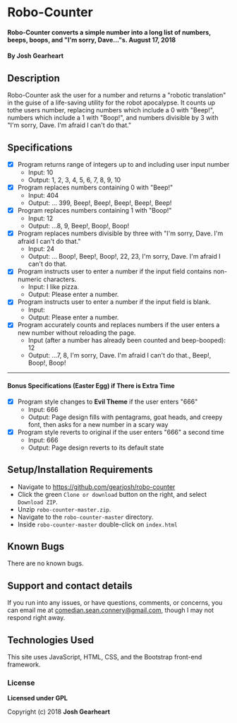 # Robo-Counter

#### Robo-Counter converts a simple number into a long list of numbers, beeps, boops, and "I'm sorry, Dave..."s. August 17, 2018

#### By Josh Gearheart

## Description

Robo-Counter ask the user for a number and returns a "robotic translation" in the guise of a life-saving utility for the robot apocalypse. It counts up tothe users number, replacing numbers which include a 0 with "Beep!", numbers which include a 1 with "Boop!", and numbers divisible by 3 with "I'm sorry, Dave. I'm afraid I can't do that."

## Specifications

- [x] Program returns range of integers up to and including user input number
  - Input: 10
  - Output: 1, 2, 3, 4, 5, 6, 7, 8, 9, 10
- [x] Program replaces numbers containing 0 with "Beep!"
  - Input: 404
  - Output: ... 399, Beep!, Beep!, Beep!, Beep!, Beep!
- [x] Program replaces numbers containing 1 with "Boop!"
  - Input: 12
  - Output: ...8, 9, Beep!, Boop!, Boop!
- [x] Program replaces numbers divisible by three with "I'm sorry, Dave. I'm afraid I can't do that."
  - Input: 24
  - Output: ... Boop!, Beep!, Boop!, 22, 23, I'm sorry, Dave. I'm afraid I can't do that.
- [x] Program instructs user to enter a number if the input field contains non-numeric characters.
  - Input: I like pizza.
  - Output: Please enter a number.
- [x] Program instructs user to enter a number if the input field is blank.
  - Input:
  - Output: Please enter a number.
- [x] Program accurately counts and replaces numbers if the user enters a new number without reloading the page.
  - Input (after a number has already been counted and beep-booped): 12
  - Output: ...7, 8, I'm sorry, Dave. I'm afraid I can't do that., Beep!, Boop!, Boop!
****
#### Bonus Specifications (Easter Egg) if There is Extra Time

- [x] Program style changes to **Evil Theme** if the user enters "666"
  - Input: 666
  - Output: Page design fills with pentagrams, goat heads, and creepy font, then asks for a new number in a scary way
- [x] Program style reverts to original if the user enters "666" a second time
  - Input: 666
  - Output: Page design reverts to its default state

## Setup/Installation Requirements

- Navigate to https://github.com/gearjosh/robo-counter
- Click the green `Clone or download` button on the right, and select `Download ZIP`.
- Unzip `robo-counter-master.zip`.
- Navigate to the `robo-counter-master` directory.
- Inside `robo-counter-master` double-click on `index.html`

## Known Bugs

There are no known bugs.

## Support and contact details

If you run into any issues, or have questions, comments, or concerns, you can email me at comedian.sean.connery@gmail.com, though I may not respond right away.

## Technologies Used

This site uses JavaScript, HTML, CSS, and the Bootstrap front-end framework.

### License

**Licensed under GPL**

Copyright (c) 2018 **Josh Gearheart**
